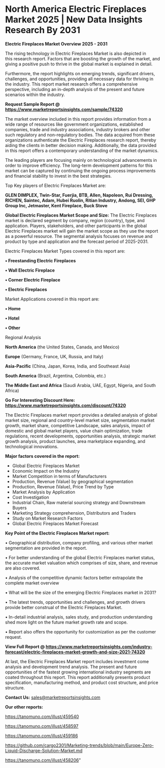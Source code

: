# North America Electric Fireplaces Market 2025 | New Data Insights Research By 2031

<Strong> Electric Fireplaces Market Overview 2025 - 2031</strong>

The rising technology in Electric Fireplaces Market is also depicted in this research report. Factors that are boosting the growth of the market, and giving a positive push to thrive in the global market is explained in detail.

Furthermore, the report highlights on emerging trends, significant drivers, challenges, and opportunities, providing all necessary data for thriving in the industry. This report market research offers a comprehensive perspective, including an in-depth analysis of the present and future scenarios within the industry.

<strong>Request Sample Report @ <a href=https://www.marketreportsinsights.com/sample/74320>https://www.marketreportsinsights.com/sample/74320</a></strong>

The market overview included in this report provides information from a wide range of resources like government organizations, established companies, trade and industry associations, industry brokers and other such regulatory and non-regulatory bodies. The data acquired from these organizations authenticate the Electric Fireplaces research report, thereby aiding the clients in better decision making. Additionally, the data provided in this report offers a contemporary understanding of the market dynamics.

The leading players are focusing mainly on technological advancements in order to improve efficiency. The long-term development patterns for this market can be captured by continuing the ongoing process improvements and financial stability to invest in the best strategies.

Top Key players of Electric Fireplaces Market are:

<strong>GLEN DIMPLEX, Twin-Star, Fuerjia, BTB, Allen, Napoleon, Rui Dressing, RICHEN, Saintec, Adam, Hubei Ruolin, Ritian Industry, Andong, SEI, GHP Group Inc, Jetmaster, Kent Fireplace, Buck Stove</strong>

<strong><b>Global Electric Fireplaces Market Scope and Size:</b></strong>
The Electric Fireplaces market is declared segment by company, region (country), type, and application. Players, stakeholders, and other participants in the global Electric Fireplaces market will gain the market scope as they use the report as a powerful resource. The segmental analysis focuses on revenue and product by type and application and the forecast period of 2025-2031.

Electric Fireplaces Market Types covered in this report are:

<strong>• Freestanding Electric Fireplaces

• Wall Electric Fireplace

• Corner Electric Fireplace

• Electric Fireplaces</strong>

Market Applications covered in this report are:

<strong>• Home

• Hotel

• Other</strong> 

Regional Analysis

<strong>North America</strong> (the United States, Canada, and Mexico)

<strong>Europe</strong> (Germany, France, UK, Russia, and Italy)

<strong>Asia-Pacific</strong> (China, Japan, Korea, India, and Southeast Asia)

<strong>South America</strong> (Brazil, Argentina, Colombia, etc.)

<strong>The Middle East and Africa</strong> (Saudi Arabia, UAE, Egypt, Nigeria, and South Africa)

<strong>Go For Interesting Discount Here: <a href=https://www.marketreportsinsights.com/discount/74320>https://www.marketreportsinsights.com/discount/74320</a></strong>

The Electric Fireplaces market report provides a detailed analysis of global market size, regional and country-level market size, segmentation market growth, market share, competitive Landscape, sales analysis, impact of domestic and global market players, value chain optimization, trade regulations, recent developments, opportunities analysis, strategic market growth analysis, product launches, area marketplace expanding, and technological innovations.

<strong><b>Major factors covered in the report:</b></strong>
<ul>
  <li>Global Electric Fireplaces Market </li>
  <li>Economic Impact on the Industry</li>
  <li>Market Competition in terms of Manufacturers</li>
  <li>Production, Revenue (Value) by geographical segmentation</li>
  <li>Production, Revenue (Value), Price Trend by Type</li>
  <li>Market Analysis by Application</li>
  <li>Cost Investigation</li>
  <li>Industrial Chain, Raw material sourcing strategy and Downstream Buyers</li>
  <li>Marketing Strategy comprehension, Distributors and Traders</li>
  <li>Study on Market Research Factors</li>
  <li>Global Electric Fireplaces Market Forecast</li>
</ul>

<strong><b>Key Point of the Electric Fireplaces Market report:</b></strong>

• Geographical distribution, company profiling, and various other market segmentation are provided in the report.

• For better understanding of the global Electric Fireplaces market status, the accurate market valuation which comprises of size, share, and revenue are also covered.

• Analysis of the competitive dynamic factors better extrapolate the complete market overview

• What will be the size of the emerging Electric Fireplaces market in 2031?

• The latest trends, opportunities and challenges, and growth drivers provide better construal of the Electric Fireplaces Market.

• In-detail industrial analysis, sales study, and production understanding shed more light on the future market growth rate and scope.

• Report also offers the opportunity for customization as per the customer request.

<strong><b>View Full Report @ <a href=https://www.marketreportsinsights.com/industry-forecast/electric-fireplaces-market-growth-and-size-2021-74320>https://www.marketreportsinsights.com/industry-forecast/electric-fireplaces-market-growth-and-size-2021-74320</a></b></strong>


At last, the Electric Fireplaces Market report includes investment come analysis and development trend analysis. The present and future opportunities of the fastest growing international industry segments are coated throughout this report. This report additionally presents product specification, manufacturing method, and product cost structure, and price structure.

<strong>Contact Us:</strong>
sales@marketreportsinsights.com

<strong>Our other reports:</strong>

<a href=https://tanomuno.com/illust/459540>https://tanomuno.com/illust/459540</a>

<a href=https://tanomuno.com/illust/458597>https://tanomuno.com/illust/458597</a>

<a href=https://tanomuno.com/illust/459186>https://tanomuno.com/illust/459186</a>

<a href=https://github.com/cargo2301/Marketing-trends/blob/main/Europe-Zero-Liquid-Discharge-Solution-Market.md>https://github.com/cargo2301/Marketing-trends/blob/main/Europe-Zero-Liquid-Discharge-Solution-Market.md</a>

<a href=https://tanomuno.com/illust/458206>https://tanomuno.com/illust/458206</a>"
